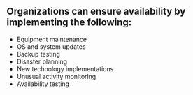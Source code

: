 ## Organizations can ensure availability by implementing the following:

+ Equipment maintenance
+ OS and system updates
+ Backup testing
+ Disaster planning
+ New technology implementations
+ Unusual activity monitoring
+ Availability testing
